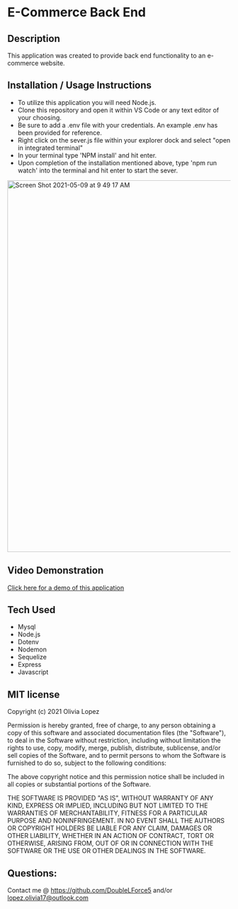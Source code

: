 # E-Commerce Back End

## Description
This application was created to provide back end functionality to an e-commerce website. 

## Installation / Usage Instructions
- To utilize this application you will need Node.js.
- Clone this repository and open it within VS Code or any text editor of your choosing.
- Be sure to add a .env file with your credentials. An example .env has been provided for reference. 
- Right click on the sever.js file within your explorer dock and select "open in integrated terminal"
- In your terminal type 'NPM install' and hit enter. 
- Upon completion of the installation mentioned above, type 'npm run watch' into the terminal and hit enter to start the sever. 

<img width="838" alt="Screen Shot 2021-05-09 at 9 49 17 AM" src="https://user-images.githubusercontent.com/73543476/117576490-d4bd3d00-b0ab-11eb-8ff6-436b8d22d48a.png">

## Video Demonstration
[Click here for a demo of this application](https://drive.google.com/file/d/1OdVsqNl59bxZGkeMHIufN7L3_OtjZC6Z/view?usp=sharing)

## Tech Used
- Mysql
- Node.js 
- Dotenv
- Nodemon
- Sequelize
- Express
- Javascript 

## MIT license
Copyright (c) 2021 Olivia Lopez

Permission is hereby granted, free of charge, to any person obtaining a copy
of this software and associated documentation files (the "Software"), to deal
in the Software without restriction, including without limitation the rights
to use, copy, modify, merge, publish, distribute, sublicense, and/or sell
copies of the Software, and to permit persons to whom the Software is
furnished to do so, subject to the following conditions:

The above copyright notice and this permission notice shall be included in all
copies or substantial portions of the Software.

THE SOFTWARE IS PROVIDED "AS IS", WITHOUT WARRANTY OF ANY KIND, EXPRESS OR
IMPLIED, INCLUDING BUT NOT LIMITED TO THE WARRANTIES OF MERCHANTABILITY,
FITNESS FOR A PARTICULAR PURPOSE AND NONINFRINGEMENT. IN NO EVENT SHALL THE
AUTHORS OR COPYRIGHT HOLDERS BE LIABLE FOR ANY CLAIM, DAMAGES OR OTHER
LIABILITY, WHETHER IN AN ACTION OF CONTRACT, TORT OR OTHERWISE, ARISING FROM,
OUT OF OR IN CONNECTION WITH THE SOFTWARE OR THE USE OR OTHER DEALINGS IN THE
SOFTWARE.

## Questions:
Contact me @ https://github.com/DoubleLForce5 and/or lopez.olivia17@outlook.com 
